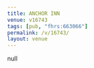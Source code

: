 ```yaml
---
title: ANCHOR INN
venue: v16743
tags: [pub, "fhrs:663066"]
permalink: /v/16743/
layout: venue
---
```

null